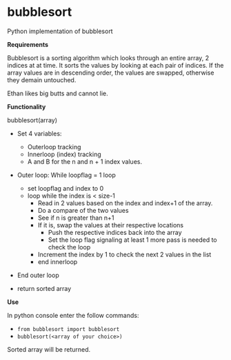 # bubblesort
Python implementation of bubblesort

**Requirements**

Bubblesort is a sorting algorithm which looks through an entire array, 2 indices at at time. It sorts the values by looking at each pair of indices. If the array values are in descending order, the values are swapped, otherwise they demain untouched.  

Ethan likes big butts and cannot lie.

**Functionality**

bubblesort(array)  
  * Set 4 variables: 
    * Outerloop tracking
    * Innerloop (index) tracking
    * A and B for the n and n + 1 index values.
  
  * Outer loop: While loopflag = 1 loop
    * set loopflag and index to 0
    * loop while the index  is < size-1
      * Read in 2 values based on the index and index+1 of the array. 
      * Do a compare of the two values
      * See if n is greater than n+1
      * If it is, swap the values at their respective locations
        * Push the respective indices back into the array
        * Set the loop flag signaling at least 1 more pass is needed to check the loop
      * Increment the index by 1 to check the next 2 values in the list
      * end innerloop
  * End outer loop
  * return sorted array
    

**Use**

In python console enter the follow commands:

  * `from bubblesort import bubblesort`
  * `bubblesort(<array of your choice>)`

Sorted array will be returned.


